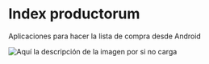 # Index productorum
Aplicaciones para hacer la lista de compra desde Android 

![Aquí la descripción de la imagen por si no carga]( )
